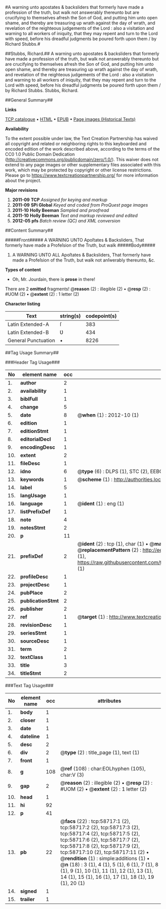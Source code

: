 #A warning unto apostates & backsliders that formerly have made a profession of the truth, but walk not answerably thereunto but are crucifying to themselves afresh the Son of God, and putting him unto open shame, and thereby are treasuring up wrath against the day of wrath, and revelation of the reighteous judgements of the Lord : also a visitation and warning to all workers of iniquity, that they may repent and turn to the Lord with speed, before his dreadful judgments be poured forth upon them / by Richard Stubbs.#

##Stubbs, Richard.##
A warning unto apostates & backsliders that formerly have made a profession of the truth, but walk not answerably thereunto but are crucifying to themselves afresh the Son of God, and putting him unto open shame, and thereby are treasuring up wrath against the day of wrath, and revelation of the reighteous judgements of the Lord : also a visitation and warning to all workers of iniquity, that they may repent and turn to the Lord with speed, before his dreadful judgments be poured forth upon them / by Richard Stubbs.
Stubbs, Richard.

##General Summary##

**Links**

[TCP catalogue](http://www.ota.ox.ac.uk/tcp/)  • 
[HTML](http://tei.it.ox.ac.uk/tcp/Texts-HTML/free/A61/A61905.html)  • 
[EPUB](http://tei.it.ox.ac.uk/tcp/Texts-EPUB/free/A61/A61905.epub) • 
[Page images (Historical Texts)](https://historicaltexts.jisc.ac.uk/eebo-12281527e)

**Availability**

To the extent possible under law, the Text Creation Partnership has waived all copyright and related or neighboring rights to this keyboarded and encoded edition of the work described above, according to the terms of the CC0 1.0 Public Domain Dedication (http://creativecommons.org/publicdomain/zero/1.0/). This waiver does not extend to any page images or other supplementary files associated with this work, which may be protected by copyright or other license restrictions. Please go to https://www.textcreationpartnership.org/ for more information about the project.

**Major revisions**

1. __2011-09__ __TCP__ *Assigned for keying and markup*
1. __2011-09__ __SPi Global__ *Keyed and coded from ProQuest page images*
1. __2011-10__ __Holly Beeman__ *Sampled and proofread*
1. __2011-10__ __Holly Beeman__ *Text and markup reviewed and edited*
1. __2012-05__ __pfs__ *Batch review (QC) and XML conversion*

##Content Summary##

#####Front#####
A WARNING UNTO Apoſtates & Backsliders, That formerly have made a Profeſsion of the Truth, but walk 
#####Body#####

1. A WARNING UNTO ALL Apoſtates & Backsliders, That formerly have made a Profeſsion of the Truth, but walk not anſwerably thereunto, &c.

**Types of content**

  * Oh, Mr. Jourdain, there is **prose** in there!

There are 2 **omitted** fragments! 
 @__reason__ (2) : illegible (2)  •  @__resp__ (2) : #UOM (2)  •  @__extent__ (2) : 1 letter (2)

**Character listing**


|Text|string(s)|codepoint(s)|
|---|---|---|
|Latin Extended-A|ſ|383|
|Latin Extended-B|Ʋ|434|
|General Punctuation|•|8226|

##Tag Usage Summary##

###Header Tag Usage###

|No|element name|occ|attributes|
|---|---|---|---|
|1.|__author__|2||
|2.|__availability__|1||
|3.|__biblFull__|1||
|4.|__change__|5||
|5.|__date__|8| @__when__ (1) : 2012-10 (1)|
|6.|__edition__|1||
|7.|__editionStmt__|1||
|8.|__editorialDecl__|1||
|9.|__encodingDesc__|1||
|10.|__extent__|2||
|11.|__fileDesc__|1||
|12.|__idno__|6| @__type__ (6) : DLPS (1), STC (2), EEBO-CITATION (1), OCLC (1), VID (1)|
|13.|__keywords__|1| @__scheme__ (1) : http://authorities.loc.gov/ (1)|
|14.|__label__|5||
|15.|__langUsage__|1||
|16.|__language__|1| @__ident__ (1) : eng (1)|
|17.|__listPrefixDef__|1||
|18.|__note__|4||
|19.|__notesStmt__|2||
|20.|__p__|11||
|21.|__prefixDef__|2| @__ident__ (2) : tcp (1), char (1)  •  @__matchPattern__ (2) : ([0-9\-]+):([0-9IVX]+) (1), (.+) (1)  •  @__replacementPattern__ (2) : http://eebo.chadwyck.com/downloadtiff?vid=$1&page=$2 (1), https://raw.githubusercontent.com/textcreationpartnership/Texts/master/tcpchars.xml#$1 (1)|
|22.|__profileDesc__|1||
|23.|__projectDesc__|1||
|24.|__pubPlace__|2||
|25.|__publicationStmt__|2||
|26.|__publisher__|2||
|27.|__ref__|1| @__target__ (1) : http://www.textcreationpartnership.org/docs/. (1)|
|28.|__revisionDesc__|1||
|29.|__seriesStmt__|1||
|30.|__sourceDesc__|1||
|31.|__term__|2||
|32.|__textClass__|1||
|33.|__title__|3||
|34.|__titleStmt__|2||


###Text Tag Usage###

|No|element name|occ|attributes|
|---|---|---|---|
|1.|__body__|1||
|2.|__closer__|1||
|3.|__date__|1||
|4.|__dateline__|1||
|5.|__desc__|2||
|6.|__div__|2| @__type__ (2) : title_page (1), text (1)|
|7.|__front__|1||
|8.|__g__|108| @__ref__ (108) : char:EOLhyphen (105), char:V (3)|
|9.|__gap__|2| @__reason__ (2) : illegible (2)  •  @__resp__ (2) : #UOM (2)  •  @__extent__ (2) : 1 letter (2)|
|10.|__head__|1||
|11.|__hi__|92||
|12.|__p__|41||
|13.|__pb__|22| @__facs__ (22) : tcp:58717:1 (2), tcp:58717:2 (2), tcp:58717:3 (2), tcp:58717:4 (2), tcp:58717:5 (2), tcp:58717:6 (2), tcp:58717:7 (2), tcp:58717:8 (2), tcp:58717:9 (2), tcp:58717:10 (2), tcp:58717:11 (2)  •  @__rendition__ (1) : simple:additions (1)  •  @__n__ (18) : 3 (1), 4 (1), 5 (1), 6 (1), 7 (1), 8 (1), 9 (1), 10 (1), 11 (1), 12 (1), 13 (1), 14 (1), 15 (1), 16 (1), 17 (1), 18 (1), 19 (1), 20 (1)|
|14.|__signed__|1||
|15.|__trailer__|1||
